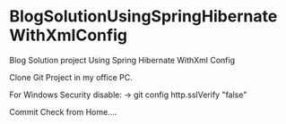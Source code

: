 # BlogSolutionUsingSpringHibernateWithXmlConfig
Blog Solution project Using Spring Hibernate WithXml  Config

Clone Git Project in my office PC.

For Windows Security disable:
  -> git config http.sslVerify "false"
  
  
  Commit Check from Home....
  
   